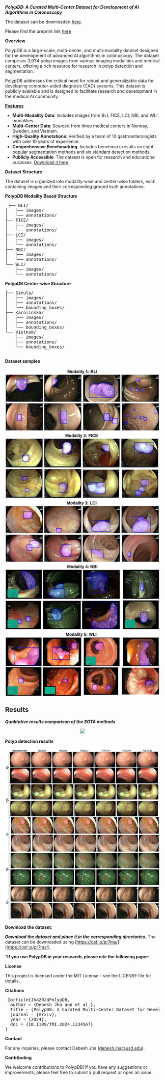 *****PolypDB: A Curated Multi-Center Dataset for Development of AI Algorithms in Colonoscopy*****

The dataset can be downloaded  [here](https://osf.io/pr7ms/).

Please find the preprint link [here](https://arxiv.org/pdf/2409.00045)


**Overview**

PolypDB is a large-scale, multi-center, and multi-modality dataset designed for the development of advanced AI algorithms in colonoscopy. The dataset comprises 3,934 polyp images from various imaging modalities and medical centers, offering a rich resource for research in polyp detection and segmentation.

PolypDB addresses the critical need for robust and generalizable data for developing computer-aided diagnosis (CAD) systems. This dataset is publicly available and is designed to facilitate research and development in the medical AI community.

**<u>Features</u>**

- **Multi-Modality Data**: Includes images from BLI, FICE, LCI, NBI, and WLI modalities.
- **Multi-Center Data**: Sourced from three medical centers in Norway, Sweden, and Vietnam.
- **High-Quality Annotations**: Verified by a team of 10 gastroenterologists with over 10 years of experience.
- **Comprehensive Benchmarking**: Includes benchmark results on eight popular segmentation methods and six standard detection methods.
- **Publicly Accessible**: The dataset is open for research and educational purposes. [Download it here](https://osf.io/pr7ms/).


**Dataset Structure**

The dataset is organized into modality-wise and center-wise folders, each containing images and their corresponding ground truth annotations:

**PolypDB Modality Based Structure**
<pre>
 ├── BLI/
│   ├── images/
│   └── annotations/
├── FICE/
│   ├── images/
│   └── annotations/
├── LCI/
│   ├── images/
│   └── annotations/
├── NBI/
│   ├── images/
│   └── annotations/
└── WLI/
    ├── images/
    └── annotations/
</pre>

**PolypDB Center-wise Structure**
<pre>
├── Simula/
│   ├── images/
│   ├── annotations/
│   └── bounding_boxes/
├── Karolinska/
│   ├── images/
│   ├── annotations/
│   └── bounding_boxes/
└── Vietnam/
    ├── images/
    ├── annotations/
    └── bounding_boxes/
 </pre>

**Dataset samples**

<p align="center">
<img src="dataset_samples.jpg" width="500">
</p>

## Results
 ***Qualitative results comparison of the SOTA methods*** <br/>
<p align="center">
<img src="dataset_results.png" width="500">
</p>


**Polyp detection results**<br/>
<p align="center">
<img src="polyp-detection.jpg" width="500">
</p>

**Download the dataset:**

***Download the dataset and place it in the corresponding directories.***
The dataset can be downloaded using [https://osf.io/pr7ms/](https://osf.io/pr7ms/). 

***If you use PolypDB in your research, please cite the following paper:**

**License**

This project is licensed under the MIT License - see the LICENSE file for details.

**Citations**

<pre>
 @article{Jha2024PolypDB,
  author = {Debesh Jha and et al.},
  title = {PolypDB: A Curated Multi-Center Dataset for Development of AI Algorithms in Colonoscopy},
  journal = {Arxiv},
  year = {2024},
  doi = {10.1109/TMI.2024.1234567}
} 
</pre>

**Contact**

For any inquiries, please contact Debesh Jha (debesh.jha@usd.edu).

**Contributing**

We welcome contributions to PolypDB! If you have any suggestions or improvements, please feel free to submit a pull request or open an issue.
